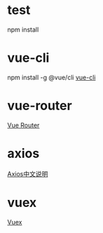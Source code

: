 # test
npm install
# vue-cli
npm install -g @vue/cli
[vue-cli](https://cli.vuejs.org/guide/)
# vue-router
[Vue Router](https://router.vuejs.org/zh/guide/)
# axios
[Axios中文说明](https://www.kancloud.cn/yunye/axios/234845)
# vuex
[Vuex](https://vuex.vuejs.org/zh/guide/)
